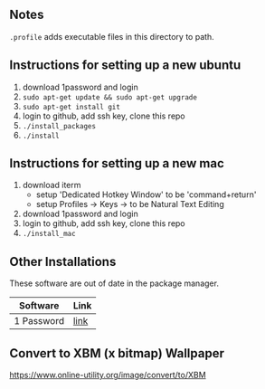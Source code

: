 ## Notes

`.profile` adds executable files in this directory to path.

## Instructions for setting up a new ubuntu

1. download 1password and login
1. `sudo apt-get update && sudo apt-get upgrade`
1. `sudo apt-get install git`
1. login to github, add ssh key, clone this repo
1. `./install_packages`
1. `./install`

## Instructions for setting up a new mac

1. download iterm
    - setup 'Dedicated Hotkey Window' to be 'command+return'
    - setup Profiles -> Keys -> to be Natural Text Editing
1. download 1password and login
1. login to github, add ssh key, clone this repo
1. `./install_mac`

## Other Installations

These software are out of date in the package manager.

|Software|Link|
|-|-|
|1 Password|[link](https://support.1password.com/install-linux/#debian-or-ubuntu)|


## Convert to XBM (x bitmap) Wallpaper

https://www.online-utility.org/image/convert/to/XBM



